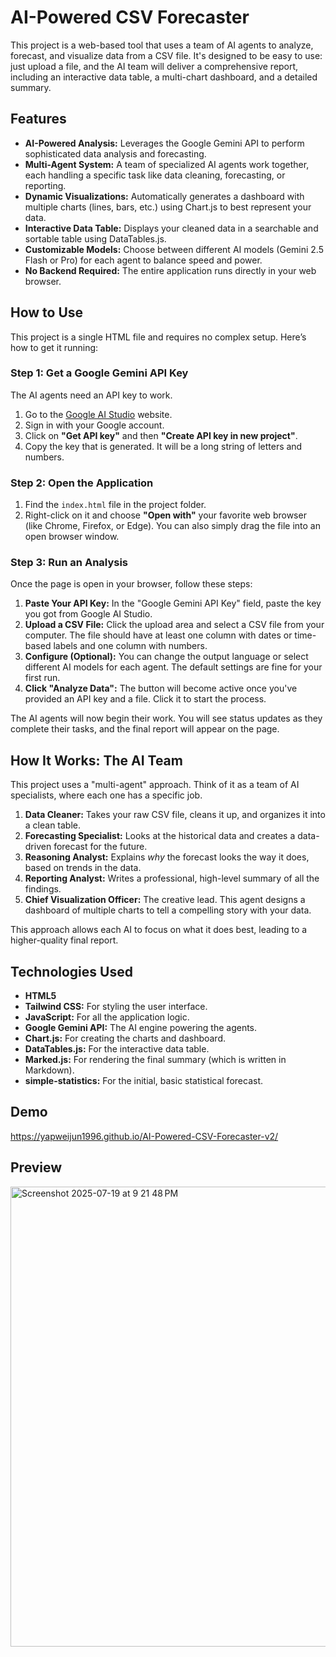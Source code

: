 # AI-Powered CSV Forecaster

This project is a web-based tool that uses a team of AI agents to analyze, forecast, and visualize data from a CSV file. It's designed to be easy to use: just upload a file, and the AI team will deliver a comprehensive report, including an interactive data table, a multi-chart dashboard, and a detailed summary.

## Features

-   **AI-Powered Analysis:** Leverages the Google Gemini API to perform sophisticated data analysis and forecasting.
-   **Multi-Agent System:** A team of specialized AI agents work together, each handling a specific task like data cleaning, forecasting, or reporting.
-   **Dynamic Visualizations:** Automatically generates a dashboard with multiple charts (lines, bars, etc.) using Chart.js to best represent your data.
-   **Interactive Data Table:** Displays your cleaned data in a searchable and sortable table using DataTables.js.
-   **Customizable Models:** Choose between different AI models (Gemini 2.5 Flash or Pro) for each agent to balance speed and power.
-   **No Backend Required:** The entire application runs directly in your web browser.

## How to Use

This project is a single HTML file and requires no complex setup. Here’s how to get it running:

### Step 1: Get a Google Gemini API Key

The AI agents need an API key to work.

1.  Go to the [Google AI Studio](https://aistudio.google.com/) website.
2.  Sign in with your Google account.
3.  Click on **"Get API key"** and then **"Create API key in new project"**.
4.  Copy the key that is generated. It will be a long string of letters and numbers.

### Step 2: Open the Application

1.  Find the `index.html` file in the project folder.
2.  Right-click on it and choose **"Open with"** your favorite web browser (like Chrome, Firefox, or Edge). You can also simply drag the file into an open browser window.

### Step 3: Run an Analysis

Once the page is open in your browser, follow these steps:

1.  **Paste Your API Key:** In the "Google Gemini API Key" field, paste the key you got from Google AI Studio.
2.  **Upload a CSV File:** Click the upload area and select a CSV file from your computer. The file should have at least one column with dates or time-based labels and one column with numbers.
3.  **Configure (Optional):** You can change the output language or select different AI models for each agent. The default settings are fine for your first run.
4.  **Click "Analyze Data":** The button will become active once you've provided an API key and a file. Click it to start the process.

The AI agents will now begin their work. You will see status updates as they complete their tasks, and the final report will appear on the page.

## How It Works: The AI Team

This project uses a "multi-agent" approach. Think of it as a team of AI specialists, where each one has a specific job.

1.  **Data Cleaner:** Takes your raw CSV file, cleans it up, and organizes it into a clean table.
2.  **Forecasting Specialist:** Looks at the historical data and creates a data-driven forecast for the future.
3.  **Reasoning Analyst:** Explains *why* the forecast looks the way it does, based on trends in the data.
4.  **Reporting Analyst:** Writes a professional, high-level summary of all the findings.
5.  **Chief Visualization Officer:** The creative lead. This agent designs a dashboard of multiple charts to tell a compelling story with your data.

This approach allows each AI to focus on what it does best, leading to a higher-quality final report.

## Technologies Used

-   **HTML5**
-   **Tailwind CSS:** For styling the user interface.
-   **JavaScript:** For all the application logic.
-   **Google Gemini API:** The AI engine powering the agents.
-   **Chart.js:** For creating the charts and dashboard.
-   **DataTables.js:** For the interactive data table.
-   **Marked.js:** For rendering the final summary (which is written in Markdown).
-   **simple-statistics:** For the initial, basic statistical forecast.

## Demo

https://yapweijun1996.github.io/AI-Powered-CSV-Forecaster-v2/

## Preview

<img width="893" height="736" alt="Screenshot 2025-07-19 at 9 21 48 PM" src="https://github.com/user-attachments/assets/83a018da-ab57-48ac-a569-819cb2e795d5" />
